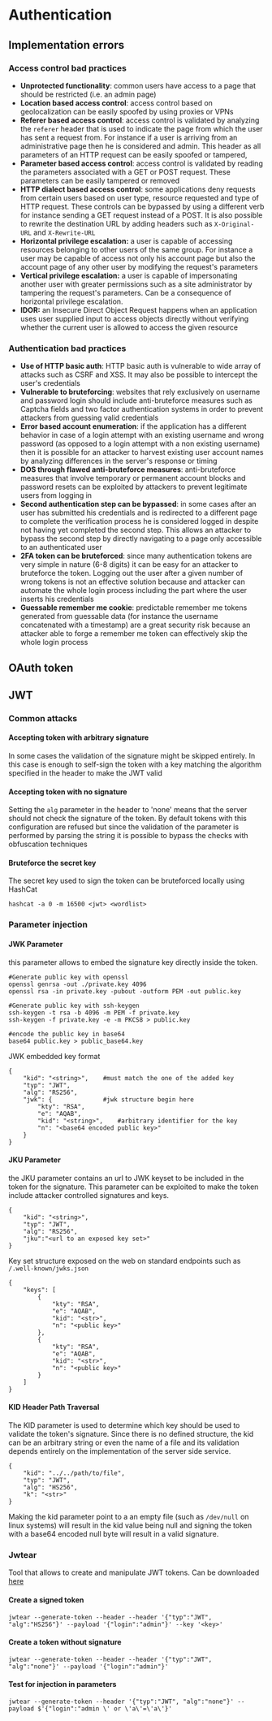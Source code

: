 # Authentication

## Implementation errors

### Access control bad practices

* **Unprotected functionality**: common users have access to a page that should be restricted (i.e. an admin page)
* **Location based access control**: access control based on geolocalization can be easily spoofed by using proxies or VPNs
* **Referer based access control**: access control is validated by analyzing the `referer` header that is used to indicate the page from which the user has sent a request from. For instance if a user is arriving from an administrative page then he is considered and admin. This header as all parameters of an HTTP request can be easily spoofed or tampered,
* **Parameter based access control**: access control is validated by reading the parameters associated with a GET or POST request. These parameters can be easily tampered or removed
* **HTTP dialect based access control**: some applications deny requests from certain users based on user type, resource requested and type of HTTP request. These controls can be bypassed by using a different verb for instance sending a GET request instead of a POST. It is also possible to rewrite the destination URL by adding headers such as `X-Original-URL` and `X-Rewrite-URL`
* **Horizontal privilege escalation:** a user is capable of accessing resources belonging to other users of the same group. For instance a user may be capable of access not only his account page but also the account page of any other user by modifying the request's parameters
* **Vertical privilege escalation:** a user is capable of impersonating another user with greater permissions such as a site administrator by tampering the request's parameters. Can be a consequence of horizontal privilege escalation.
* **IDOR:** an Insecure Direct Object Request happens when an application uses user supplied input to access objects directly without verifying whether the current user is allowed to access the given resource

### Authentication bad practices

* **Use of HTTP basic auth**: HTTP basic auth is vulnerable to wide array of attacks such as CSRF and XSS. It may also be possible to intercept the user's credentials
* **Vulnerable to bruteforcing**: websites that rely exclusively on username and password login should include anti-bruteforce measures such as Captcha fields and two factor authentication systems in order to prevent attackers from guessing valid credentials
* **Error based account enumeration**: if the application has a different behavior in case of a login attempt with an existing username and wrong password (as opposed to a login attempt with a non existing username) then it is possible for an attacker to harvest existing user account names by analyzing differences in the server's response or timing
* **DOS through flawed anti-bruteforce measures**: anti-bruteforce measures that involve temporary or permanent account blocks and password resets can be exploited by attackers to prevent legitimate users from logging in
* **Second authentication step can be bypassed**: in some cases after an user has submitted his credentials and is redirected to a different page to complete the verification process he is considered logged in despite not having yet completed the second step. This allows an attacker to bypass the second step by directly navigating to a page only accessible to an authenticated user
* **2FA token can be bruteforced**: since many authentication tokens are very simple in nature (6-8 digits) it can be easy for an attacker to bruteforce the token. Logging out the user after a given number of wrong tokens is not an effective solution because and attacker can automate the whole login process including the part where the user inserts his credentials
* **Guessable remember me cookie**: predictable remember me tokens generated from guessable data (for instance the username concatenated with a timestamp) are a great security risk because an attacker able to forge a remember me token can effectively skip the whole login process

## OAuth token

## JWT

### Common attacks

#### Accepting token with arbitrary signature

In some cases the validation of the signature might be skipped entirely. In this case is enough to self-sign the token with a key matching the algorithm specified in the header to make the JWT valid

#### Accepting token with no signature

Setting the `alg` parameter in the header to 'none' means that the server should not check the signature of the token. By default tokens with this configuration are refused but since the validation of the parameter is performed by parsing the string it is possible to bypass the checks with obfuscation techniques

#### Bruteforce the secret key

The secret key used to sign the token can be bruteforced locally using HashCat

```
hashcat -a 0 -m 16500 <jwt> <wordlist>
```

### Parameter injection

#### JWK Parameter

this parameter allows to embed the signature key directly inside the token.

```
#Generate public key with openssl
openssl genrsa -out ./private.key 4096
openssl rsa -in private.key -pubout -outform PEM -out public.key

#Generate public key with ssh-keygen
ssh-keygen -t rsa -b 4096 -m PEM -f private.key
ssh-keygen -f private.key -e -m PKCS8 > public.key

#encode the public key in base64
base64 public.key > public_base64.key
```

JWK embedded key format

```
{
    "kid": "<string>",    #must match the one of the added key
    "typ": "JWT",
    "alg": "RS256",
    "jwk": {              #jwk structure begin here
        "kty": "RSA",
        "e": "AQAB",
        "kid": "<string>",    #arbitrary identifier for the key
        "n": "<base64 encoded public key>"
    }
}
```

#### JKU Parameter

the JKU parameter contains an url to JWK keyset to be included in the token for the signature. This parameter can be exploited to make the token include attacker controlled signatures and keys.

```
{
    "kid": "<string>",
    "typ": "JWT",
    "alg": "RS256",
    "jku":"<url to an exposed key set>"
}
```

Key set structure exposed on the web on standard endpoints such as `/.well-known/jwks.json`

```
{
    "keys": [
        {
            "kty": "RSA",
            "e": "AQAB",
            "kid": "<str>",
            "n": "<public key>"
        },
        {
            "kty": "RSA",
            "e": "AQAB",
            "kid": "<str>",
            "n": "<public key>"
        }
    ]
}
```

#### KID Header Path Traversal

The KID parameter is used to determine which key should be used to validate the token's signature. Since there is no defined structure, the kid can be an arbitrary string or even the name of a file and its validation depends entirely on the implementation of the server side service.

```
{
    "kid": "../../path/to/file",
    "typ": "JWT",
    "alg": "HS256",
    "k": "<str>"
}
```

Making the kid parameter point to a an empty file (such as `/dev/null` on linux systems) will result in the kid value being null and signing the token with a base64 encoded null byte will result in a valid signature.

### Jwtear

Tool that allows to create and manipulate JWT tokens. Can be downloaded [here](https://github.com/KINGSABRI/jwtear)

#### Create a signed token

```
jwtear --generate-token --header --header '{"typ":"JWT", "alg":"HS256"}' --payload '{"login":"admin"}' --key '<key>'
```

#### Create a token without signature

```
jwtear --generate-token --header --header '{"typ":"JWT", "alg":"none"}' --payload '{"login":"admin"}'
```

#### Test for injection in parameters

```
jwtear --generate-token --header '{"typ":"JWT", "alg":"none"}' --payload $'{"login":"admin \' or \'a\'=\'a\'}'
```
